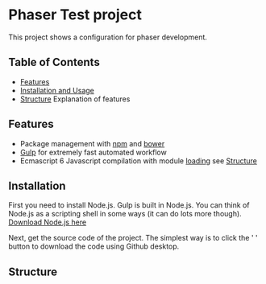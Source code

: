 # Phaser Test project
This project shows a configuration for phaser development.

## Table of Contents
- [Features](#Features)
- [Installation and Usage](#Installation)
- [Structure](#Structure) Explanation of features

## Features
- Package management with [npm](https://www.npmjs.com/) and [bower](http://bower.io/)
- [Gulp](http://gulpjs.com/) for extremely fast automated workflow
- Ecmascript 6 Javascript compilation with module [loading](https://developer.mozilla.org/en-US/docs/Web/JavaScript/Reference/Statements/import) see [Structure](#Structure)

## Installation
First you need to install Node.js. Gulp is built in Node.js. You can think of Node.js as a scripting shell in some ways (it can do lots more though). [Download Node.js here](https://nodejs.org/en/)

Next, get the source code of the project. The simplest way is to click the '<span class="octicon octicon-desktop-download"></span> ' button to download the code using Github desktop.

## Structure
